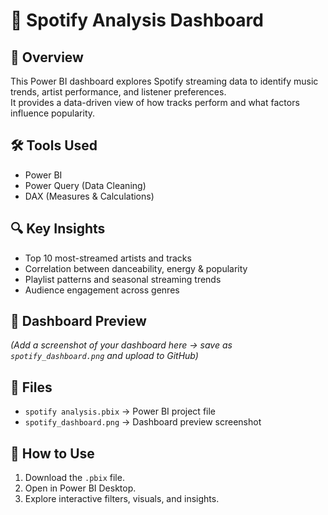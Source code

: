 # 🎵 Spotify Analysis Dashboard

## 📌 Overview
This Power BI dashboard explores Spotify streaming data to identify music trends, artist performance, and listener preferences.  
It provides a data-driven view of how tracks perform and what factors influence popularity.  

## 🛠️ Tools Used
- Power BI  
- Power Query (Data Cleaning)  
- DAX (Measures & Calculations)  

## 🔍 Key Insights
- Top 10 most-streamed artists and tracks  
- Correlation between danceability, energy & popularity  
- Playlist patterns and seasonal streaming trends  
- Audience engagement across genres  

## 📸 Dashboard Preview
*(Add a screenshot of your dashboard here → save as `spotify_dashboard.png` and upload to GitHub)*  

## 📂 Files
- `spotify analysis.pbix` → Power BI project file  
- `spotify_dashboard.png` → Dashboard preview screenshot  

## 🚀 How to Use
1. Download the `.pbix` file.  
2. Open in Power BI Desktop.  
3. Explore interactive filters, visuals, and insights.  
